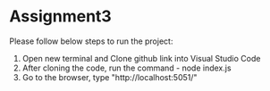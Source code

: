 # Assignment3 

 Please follow below steps to run the project:
  1) Open new terminal and Clone github link into Visual Studio Code
  2) After cloning the code, run the command - node index.js 
  3) Go to the browser, type "http://localhost:5051/"
